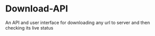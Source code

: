 # Download-API
An API and user interface for downloading any url to server and then checking its live status
